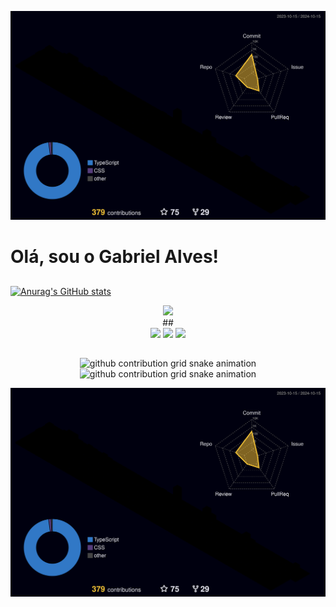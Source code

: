   ![Status](./profile-3d-contrib/profile-night-rainbow.svg)
  

# Olá, sou o Gabriel Alves!

##  
[![Anurag's GitHub stats](https://github-readme-stats.vercel.app/api?username=Gabriel-Alves-dev&show_icons=true&theme=merko)](https://github.com/anuraghazra/github-readme-stats)

  <div align="center" >
<a href="https://skillicons.dev"   >
  <img src="https://skillicons.dev/icons?i=git,vscode,javascript,typescript,css,html,react,next,tailwind,sass,nodejs,express,nest,vue,docker,figma,github,jest,materialui,linux,postman,styledcomponents,vercel,vite,bootstrap,mongodb,postgres,discord,linkedin,instagram" />
</a>
  <br />
##
 
<div> 
  <a href = "mailto:gabrielm.alvesdev@gmail.com"><img src="https://img.shields.io/badge/-Gmail-%23333?style=for-the-badge&logo=gmail&logoColor=white" target="_blank"></a>
  <a href="https://www.linkedin.com/in/gabriel-alves-787208250/" target="_blank"><img src="https://img.shields.io/badge/-LinkedIn-%230077B5?style=for-the-badge&logo=linkedin&logoColor=white" target="_blank"></a> 
  <a href="https://www.instagram.com/alves_gb021/" target="_blank"><img src="https://img.shields.io/badge/-Instagram-%23E4405F?style=for-the-badge&logo=instagram&logoColor=white" target="_blank"></a>
</div>

##
![github contribution grid snake animation](https://raw.githubusercontent.com/Gabriel-Alves-dev/Gabriel-Alves-dev/output/github-contribution-grid-snake-dark.svg#gh-dark-mode-only)![github contribution grid snake animation](https://raw.githubusercontent.com/Gabriel-Alves-dev/Gabriel-Alves-dev/output/github-contribution-grid-snake.svg#gh-light-mode-only)

  ![Status](./profile-3d-contrib/profile-night-rainbow.svg)
  
